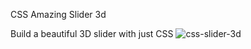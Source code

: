 CSS Amazing Slider 3d

Build a beautiful 3D slider with just CSS
![css-slider-3d](https://i.ibb.co/93jV02T/Screenshot-2024-06-22-at-02-21-03.png)
